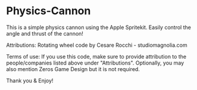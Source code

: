 Physics-Cannon
==============

This is a simple physics cannon using the Apple Spritekit. Easily control the angle and thrust of the cannon!

Attributions:
Rotating wheel code by Cesare Rocchi - studiomagnolia.com


Terms of use:
If you use this code, make sure to provide attribution to the people/companies listed above under "Attributions". Optionally, you may also mention Zeros Game Design but it is not required.

Thank you & Enjoy!
